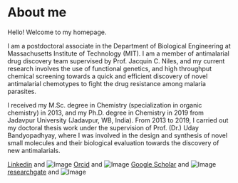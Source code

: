 # About me
Hello! Welcome to my homepage.

I am a postdoctoral associate in the Department of Biological Engineering at Massachusetts Institute of Technology (MIT). I am a member of antimalarial drug discovery team  supervised by Prof. Jacquin C. Niles, and my current research involves the use of functional genetics, and high throughput chemical screening towards a quick and efficient discovery of novel antimalarial chemotypes to fight the drug resistance among malaria parasites.

I received my M.Sc. degree in Chemistry (specialization in organic chemistry) in 2013, and my Ph.D. degree in Chemistry in 2019 from Jadavpur University (Jadavpur, WB, India). From 2013 to 2019, I carried out my doctoral thesis work under the supervision of Prof. (Dr.) Uday Bandyopadhyay, where I was involved in the design and synthesis of novel small molecules and their biological evaluation towards the discovery of new antimalarials.

[Linkedin](https://www.linkedin.com/in/shubhra-jyoti-saha-a48451100/) and ![Image](src)
[Orcid](https://orcid.org/my-orcid) and ![Image](src)
[Google Scholar](https://scholar.google.co.in/citations?hl=en&pli=1&user=ZfIVJZQAAAAJ) and ![Image](src)
[researchgate](https://www.researchgate.net/profile/Shubhra_Saha) and ![Image](src)
